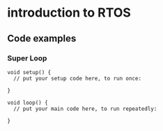 # introduction to RTOS

## Code examples

### Super Loop

```
void setup() {
  // put your setup code here, to run once:

}

void loop() {
  // put your main code here, to run repeatedly:

}
```
